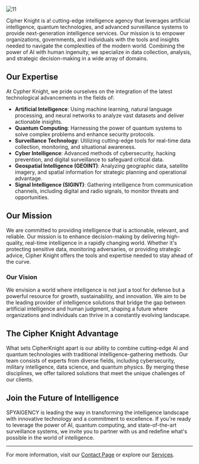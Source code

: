 
![11](https://github.com/user-attachments/assets/c3afa920-39ee-43ed-ad76-995b7bdbc919)

Cipher Knight is a! cutting-edge intelligence agency that leverages artificial intelligence, quantum technologies, and advanced surveillance systems to provide next-generation intelligence services. Our mission is to empower organizations, governments, and individuals with the tools and insights needed to navigate the complexities of the modern world. Combining the power of AI with human ingenuity, we specialize in data collection, analysis, and strategic decision-making in a wide array of domains.

## Our Expertise

At Cypher Knight, we pride ourselves on the integration of the latest technological advancements in the fields of:
- **Artificial Intelligence**: Using machine learning, natural language processing, and neural networks to analyze vast datasets and deliver actionable insights.
- **Quantum Computing**: Harnessing the power of quantum systems to solve complex problems and enhance security protocols.
- **Surveillance Technology**: Utilizing cutting-edge tools for real-time data collection, monitoring, and situational awareness.
- **Cyber Intelligence**: Advanced methods of cybersecurity, hacking prevention, and digital surveillance to safeguard critical data.
- **Geospatial Intelligence (GEOINT)**: Analyzing geographic data, satellite imagery, and spatial information for strategic planning and operational advantage.
- **Signal Intelligence (SIGINT)**: Gathering intelligence from communication channels, including digital and radio signals, to monitor threats and opportunities.

## Our Mission

We are committed to providing intelligence that is actionable, relevant, and reliable. Our mission is to enhance decision-making by delivering high-quality, real-time intelligence in a rapidly changing world. Whether it's protecting sensitive data, monitoring adversaries, or providing strategic advice, Cipher Knight offers the tools and expertise needed to stay ahead of the curve.

### Our Vision

We envision a world where intelligence is not just a tool for defense but a powerful resource for growth, sustainability, and innovation. We aim to be the leading provider of intelligence solutions that bridge the gap between artificial intelligence and human judgment, shaping a future where organizations and individuals can thrive in a constantly evolving landscape.

## The Cipher Knight Advantage

What sets CipherKnight apart is our ability to combine cutting-edge AI and quantum technologies with traditional intelligence-gathering methods. Our team consists of experts from diverse fields, including cybersecurity, military intelligence, data science, and quantum physics. By merging these disciplines, we offer tailored solutions that meet the unique challenges of our clients.

## Join the Future of Intelligence

SPYAIGENCY is leading the way in transforming the intelligence landscape with innovative technology and a commitment to excellence. If you're ready to leverage the power of AI, quantum computing, and state-of-the-art surveillance systems, we invite you to partner with us and redefine what's possible in the world of intelligence.

---

For more information, visit our [Contact Page](#) or explore our [Services](#).
